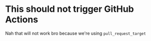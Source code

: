 # This should not trigger GitHub Actions

Nah that will not work bro because we're using `pull_request_target`
